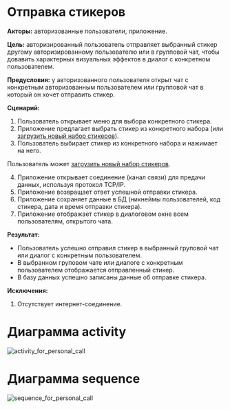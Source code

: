 # Отправка стикеров

**Акторы:** авторизованные пользователи, приложение.

**Цель:** авторизированный пользователь отправляет выбранный стикер другому авторизированному пользователю или в групповой чат, чтобы довавить характерных визуальных эффектов в диалог с конкретном пользователем.

**Предусловия:** у авторизованного пользователя открыт чат с конкретным авторизованным пользователем или групповой чат в который он хочет отправить стикер.

**Сценарий:**
1. Пользователь открывает меню для выбора конкретного стикера.
2. Приложение предлагает выбрать стикер из конкретного набора (или [загрузить новый набор стикеров](https://github.com/polinanov/use-case-and-diagram/blob/master/download_stickers.md "Загрузить новый набор стикеров")).
3. Пользователь выбирает стикер из конкретного набора и нажимает на него.

Пользователь может [загрузить новый набор стикеров](https://github.com/polinanov/use-case-and-diagram/blob/master/download_stickers.md "Загрузить новый набор стикеров").

4. Приложение открывает соединение (канал связи) для предачи данных, используя протокол TCP/IP.
5. Приложение возвращает ответ успешной отправки стикера.
6. Приложение сохраняет данные в БД (никнеймы пользователей, код стикера, дата и время отправки стикера).
7. Приложение отображает стикер в диалоговом окне всем пользователям, открытого чата.  

**Результат:**
* Пользователь успешно отправил стикер в выбранный груповой чат или диалог с конкретным пользователем.
* В выбранном груповом чате или диалоге с конкретным пользователем отображается отправленный стикер.
* В базу данных успешно записаны данные об отправке стикера.

**Исключения:**
1. Отсутствует интернет-соединение.

# Диаграмма activity
![activity_for_personal_call](http://www.plantuml.com/plantuml/png/XP11JyCm38Nl-HMMk6mI4lVsicbSE34n4ESiTTU8r0wnmq3gZoSfgmH8Y5lip_5xpnjHcpIFmKnFWcaoSssQ-uWaO654oj1p0i60JZsTIbCYEjzx1wBUlM1gpNIr9VMl6Py7hpXjOmpUMVLCasbs0xCWs6KS-iJZZpMeK2GwFbDWsnL4UFxgziidWPMuvAD2ZdyFhTibHtEO3Si_ifOwSA5m0IRmsffVvfT3E2P2LvkmSZoEcIupu0PBX64DVSrWrO8cIz8NnIprO3eWFExsS0DtUuY9bHs7rZGFg3cHp3oXH2R16gRMafr3aJw7OfEwkcOXoysRWtr3kIXoPVFxQ0KBlFKIW_tudjzJAJfl0v_WoE_ramsXcCGary0HvopQ6b6EPbDaynW-0G00 "Диаграмма activity")

# Диаграмма sequence
![sequence_for_personal_call](http://www.plantuml.com/plantuml/png/ZOx1IaCn44Nt-OgXgnRQ7-X2-lv0Agv4ofXS8JIPzvoP5FnxaoxaWIXcaSLmEFUSp5czrHBiccLXvKg6ZmQ9U6Jr7FF2ujGaGKiMXC3HPwLdWuQtkTzPFsapBKl9aJtFiY4sca8O11qUQ3hI4mgYNwphhj3jRZZoZHs3c-ZGgJjzf3EygMolSy8k9AovjV0y4gqR8UaVEjVsGxVEunikrcA4sNihT-jth735o-kUHjAU4dl_FLVyjlh7AFKNmWcIMYrV "Диаграмма sequence")
